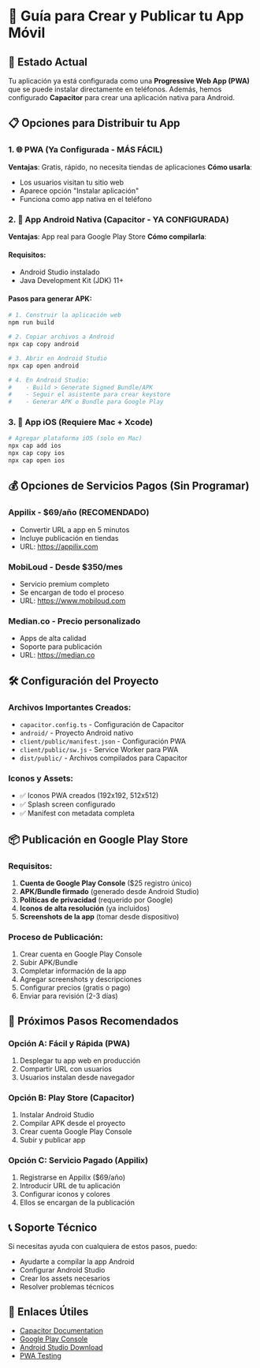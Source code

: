 # 📱 Guía para Crear y Publicar tu App Móvil

## 🎯 Estado Actual
Tu aplicación ya está configurada como una **Progressive Web App (PWA)** que se puede instalar directamente en teléfonos. Además, hemos configurado **Capacitor** para crear una aplicación nativa para Android.

## 📋 Opciones para Distribuir tu App

### 1. 🌐 PWA (Ya Configurada - MÁS FÁCIL)
**Ventajas**: Gratis, rápido, no necesita tiendas de aplicaciones
**Cómo usarla**:
- Los usuarios visitan tu sitio web
- Aparece opción "Instalar aplicación" 
- Funciona como app nativa en el teléfono

### 2. 🤖 App Android Nativa (Capacitor - YA CONFIGURADA)
**Ventajas**: App real para Google Play Store
**Cómo compilarla**:

#### Requisitos:
- Android Studio instalado
- Java Development Kit (JDK) 11+

#### Pasos para generar APK:
```bash
# 1. Construir la aplicación web
npm run build

# 2. Copiar archivos a Android
npx cap copy android

# 3. Abrir en Android Studio
npx cap open android

# 4. En Android Studio:
#    - Build > Generate Signed Bundle/APK
#    - Seguir el asistente para crear keystore
#    - Generar APK o Bundle para Google Play
```

### 3. 🍎 App iOS (Requiere Mac + Xcode)
```bash
# Agregar plataforma iOS (solo en Mac)
npx cap add ios
npx cap copy ios
npx cap open ios
```

## 💰 Opciones de Servicios Pagos (Sin Programar)

### **Appilix** - $69/año (RECOMENDADO)
- Convertir URL a app en 5 minutos
- Incluye publicación en tiendas
- URL: https://appilix.com

### **MobiLoud** - Desde $350/mes 
- Servicio premium completo
- Se encargan de todo el proceso
- URL: https://www.mobiloud.com

### **Median.co** - Precio personalizado
- Apps de alta calidad
- Soporte para publicación
- URL: https://median.co

## 🛠️ Configuración del Proyecto

### Archivos Importantes Creados:
- `capacitor.config.ts` - Configuración de Capacitor
- `android/` - Proyecto Android nativo
- `client/public/manifest.json` - Configuración PWA
- `client/public/sw.js` - Service Worker para PWA
- `dist/public/` - Archivos compilados para Capacitor

### Iconos y Assets:
- ✅ Iconos PWA creados (192x192, 512x512)
- ✅ Splash screen configurado
- ✅ Manifest con metadata completa

## 📦 Publicación en Google Play Store

### Requisitos:
1. **Cuenta de Google Play Console** ($25 registro único)
2. **APK/Bundle firmado** (generado desde Android Studio)
3. **Políticas de privacidad** (requerido por Google)
4. **Iconos de alta resolución** (ya incluidos)
5. **Screenshots de la app** (tomar desde dispositivo)

### Proceso de Publicación:
1. Crear cuenta en Google Play Console
2. Subir APK/Bundle
3. Completar información de la app
4. Agregar screenshots y descripciones
5. Configurar precios (gratis o pago)
6. Enviar para revisión (2-3 días)

## 🚀 Próximos Pasos Recomendados

### Opción A: Fácil y Rápida (PWA)
1. Desplegar tu app web en producción
2. Compartir URL con usuarios
3. Usuarios instalan desde navegador

### Opción B: Play Store (Capacitor)
1. Instalar Android Studio
2. Compilar APK desde el proyecto
3. Crear cuenta Google Play Console
4. Subir y publicar app

### Opción C: Servicio Pagado (Appilix)
1. Registrarse en Appilix ($69/año)
2. Introducir URL de tu aplicación
3. Configurar iconos y colores
4. Ellos se encargan de la publicación

## 📞 Soporte Técnico

Si necesitas ayuda con cualquiera de estos pasos, puedo:
- Ayudarte a compilar la app Android
- Configurar Android Studio
- Crear los assets necesarios
- Resolver problemas técnicos

## 🔗 Enlaces Útiles

- [Capacitor Documentation](https://capacitorjs.com/docs)
- [Google Play Console](https://play.google.com/console)
- [Android Studio Download](https://developer.android.com/studio)
- [PWA Testing](https://web.dev/progressive-web-apps/)